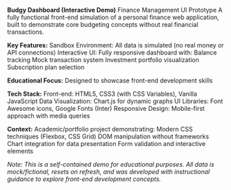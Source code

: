 **Budgy Dashboard (Interactive Demo)**
Finance Management UI Prototype
A fully functional front-end simulation of a personal finance web application, built to demonstrate core budgeting concepts without real financial transactions.

**Key Features:**
Sandbox Environment: All data is simulated (no real money or API connections)
Interactive UI: Fully responsive dashboard with:
Balance tracking
Mock transaction system
Investment portfolio visualization
Subscription plan selection

**Educational Focus:** 
Designed to showcase front-end development skills

**Tech Stack:**
Front-end: HTML5, CSS3 (with CSS Variables), Vanilla JavaScript
Data Visualization: Chart.js for dynamic graphs
UI Libraries: Font Awesome icons, Google Fonts (Inter)
Responsive Design: Mobile-first approach with media queries

**Context:**
Academic/portfolio project demonstrating:
Modern CSS techniques (Flexbox, CSS Grid)
DOM manipulation without frameworks
Chart integration for data presentation
Form validation and interactive elements

_Note: This is a self-contained demo for educational purposes. All data is mock/fictional, resets on refresh, and was developed with instructional guidance to explore front-end development concepts._
